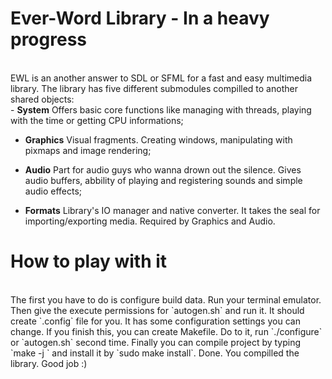 <h1> <b>Ever-Word Library</b> - In a heavy progress </h1>
<br>
EWL is an another answer to SDL or SFML for a fast and easy multimedia library.
The library has five different submodules compilled to another shared objects:<br>
- <b>System</b>
Offers basic core functions like managing with threads, playing with the time or getting CPU informations;

- <b>Graphics</b>
Visual fragments. Creating windows, manipulating with pixmaps and image rendering;

- <b>Audio</b>
Part for audio guys who wanna drown out the silence. Gives audio buffers, abbility of playing and registering sounds and simple audio effects;

- <b>Formats</b>
Library's IO manager and native converter. It takes the seal for importing/exporting media. Required by Graphics and Audio.

<h1> How to play with it </h1>
<br>
The first you have to do is configure build data.
Run your terminal emulator. Then give the execute permissions for `autogen.sh` and run it.
It should create `.config` file for you. It has some configuration settings you can change.
If you finish this, you can create Makefile. Do to it, run `./configure` or `autogen.sh` second time.
Finally you can compile project by typing `make -j <threads count>` and install it by `sudo make install`.
Done. You compilled the library. Good job :)
